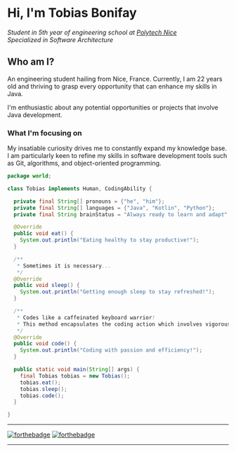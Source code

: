 # Hi, I'm Tobias Bonifay
_Student in 5th year of engineering school at [Polytech Nice](https://polytech.univ-cotedazur.fr)_<br>
_Specialized in Software Architecture_

## Who am I? 

An engineering student hailing from Nice, France. Currently, I am 22 years old and thriving to grasp every opportunity that can enhance my skills in Java.

I'm enthusiastic about any potential opportunities or projects that involve Java development.

### What I'm focusing on 

My insatiable curiosity drives me to constantly expand my knowledge base. I am particularly keen to refine my skills in software development tools such as Git, algorithms, and object-oriented programming.

```java
package world;

class Tobias implements Human, CodingAbility {

  private final String[] pronouns = {"he", "him"};
  private final String[] languages = {"Java", "Kotlin", "Python"};
  private final String brainStatus = "Always ready to learn and adapt";

  @Override
  public void eat() {
    System.out.println("Eating healthy to stay productive!");
  }

  /**
   * Sometimes it is necessary...
   */
  @Override
  public void sleep() {
    System.out.println("Getting enough sleep to stay refreshed!");
  }

  /**
   * Codes like a caffeinated keyboard warrior!
   * This method encapsulates the coding action which involves vigorous typing, a lot of coffee, and the occasional dance of victory on successful debugging.
   */
  @Override
  public void code() {
    System.out.println("Coding with passion and efficiency!");
  }

  public static void main(String[] args) {
    final Tobias tobias = new Tobias();
    tobias.eat();
    tobias.sleep();
    tobias.code();
  }

}
```

---

[![forthebadge](http://forthebadge.com/images/badges/built-with-love.svg)](http://forthebadge.com)  [![forthebadge](http://forthebadge.com/images/badges/powered-by-coffee.svg)](http://forthebadge.com)

---
